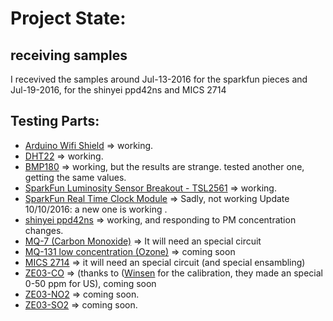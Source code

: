 # Project State:
## receiving samples
I recevived the samples around Jul-13-2016 for the sparkfun pieces and Jul-19-2016, for the shinyei ppd42ns and MICS 2714
## Testing Parts:
* [Arduino Wifi Shield](https://www.sparkfun.com/products/11287) => working.
* [DHT22](https://www.sparkfun.com/products/10167) =>  working.
* [BMP180](https://www.sparkfun.com/products/11824) => working, but the results are strange. tested another one, getting the same values.
* [SparkFun Luminosity Sensor Breakout - TSL2561](https://www.sparkfun.com/products/12055) => working.
* [SparkFun Real Time Clock Module](https://www.sparkfun.com/products/12708) => Sadly, not working Update 10/10/2016: a new one is working  .
* [shinyei ppd42ns](http://www.seeedstudio.com/wiki/images/4/4c/Grove_-_Dust_sensor.pdf) => working, and responding to PM concentration changes.
* [MQ-7 (Carbon Monoxide)](https://www.sparkfun.com/products/9403) => It will need an special circuit
* [MQ-131 low concentration (Ozone)](http://www.winsen-sensor.com/products/semiconductor-gas-sensor/sensor-mq131.html) => coming soon
* [MICS 2714]() => it will need an special circuit (and special ensambling)
* [ZE03-CO](http://www.winsen-sensor.com/products/co-module/ze03-co.html) => (thanks to ([Winsen](http://www.winsen-sensor.com/) for the calibration, they made an special 0-50 ppm for US), coming soon
* [ZE03-NO2]() => coming soon.
* [ZE03-SO2]() => coming soon.
